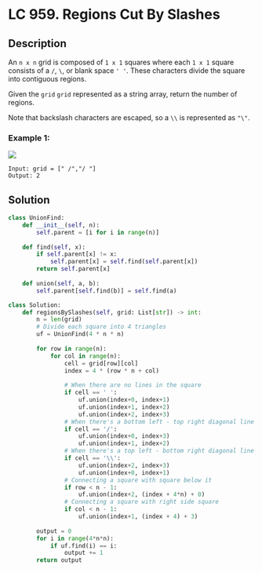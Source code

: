 # LC 959. Regions Cut By Slashes

## Description

An `n x n` grid is composed of `1 x 1` squares where each `1 x 1` square consists of a `/`, `\`, or blank space `' '`. These characters divide the square into contiguous regions.

Given the `grid` `grid` represented as a string array, return the number of regions.

Note that backslash characters are escaped, so a `\\` is represented as `"\"`.

### Example 1:
<img src = "https://assets.leetcode.com/uploads/2018/12/15/1.png">

```
Input: grid = [" /","/ "]
Output: 2
```

## Solution
```python
class UnionFind:
    def __init__(self, n):
        self.parent = [i for i in range(n)]
        
    def find(self, x):
        if self.parent[x] != x:
            self.parent[x] = self.find(self.parent[x])
        return self.parent[x]
    
    def union(self, a, b):
        self.parent[self.find(b)] = self.find(a)

class Solution:
    def regionsBySlashes(self, grid: List[str]) -> int:
        n = len(grid)
        # Divide each square into 4 triangles
        uf = UnionFind(4 * n * n) 
        
        for row in range(n):
            for col in range(n):
                cell = grid[row][col]
                index = 4 * (row * n + col) 
                
                # When there are no lines in the square
                if cell == ' ':
                    uf.union(index+0, index+1)
                    uf.union(index+1, index+2)
                    uf.union(index+2, index+3)
                # When there's a bottom left - top right diagonal line dividing the square
                if cell == '/':
                    uf.union(index+0, index+3)
                    uf.union(index+1, index+2)
                # When there's a top left - bottom right diagonal line dividing the square
                if cell == '\\':
                    uf.union(index+2, index+3)
                    uf.union(index+0, index+1)
                # Connecting a square with square below it
                if row < n - 1:
                    uf.union(index+2, (index + 4*n) + 0)
                # Connecting a square with right side square
                if col < n - 1:
                    uf.union(index+1, (index + 4) + 3)
                    
        output = 0
        for i in range(4*n*n):
            if uf.find(i) == i:
                output += 1
        return output
```
